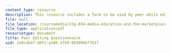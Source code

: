 ```yaml
---
content_type: resource
description: This resource includes a form to be used by peer while editing the questionnaire.
file: null
file_location: /coursemedia/21g-034-media-education-and-the-marketplace-fall-2005/2e6cdb47d0f1a3d61fb9883006b77617_MIT21G_034F05_peereditnque.pdf
file_type: application/pdf
resourcetype: Document
title: Peer Editing Questionnaire
uid: 2e6cdb47-d0f1-a3d6-1fb9-883006b77617
---
```

